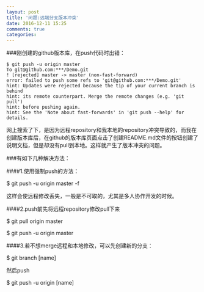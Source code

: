 ```yaml
---
layout: post
title: '问题:远端分支版本冲突'
date: 2016-12-11 15:25
comments: true
categories: 
---
```

###刚创建的github版本库，在push代码时出错：
```
$ git push -u origin master
To git@github.com:***/Demo.git
! [rejected] master -> master (non-fast-forward)
error: failed to push some refs to 'git@github.com:***/Demo.git'
hint: Updates were rejected because the tip of your current branch is behind
hint: its remote counterpart. Merge the remote changes (e.g. 'git pull')
hint: before pushing again.
hint: See the 'Note about fast-forwards' in 'git push --help' for details.
```
网上搜索了下，是因为远程repository和我本地的repository冲突导致的，而我在创建版本库后，在github的版本库页面点击了创建README.md文件的按钮创建了说明文档，但是却没有pull到本地。这样就产生了版本冲突的问题。

###有如下几种解决方法：

####1.使用强制push的方法：

$ git push -u origin master -f

这样会使远程修改丢失，一般是不可取的，尤其是多人协作开发的时候。

####2.push前先将远程repository修改pull下来

$ git pull origin master

$ git push -u origin master

####3.若不想merge远程和本地修改，可以先创建新的分支：

$ git branch [name]

然后push

$ git push -u origin [name]